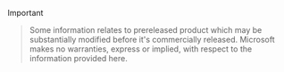 >[!IMPORTANT]

>Some information relates to prereleased product which may be substantially modified before it's commercially released. Microsoft makes no warranties, express or implied, with respect to the information provided here.